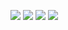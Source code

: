 ![](https://img2018.cnblogs.com/blog/1446249/202001/1446249-20200127181934567-482382751.png)
![](https://img2018.cnblogs.com/blog/1446249/202001/1446249-20200127181945979-7698062.png)
![](https://img2018.cnblogs.com/blog/1446249/202001/1446249-20200127181957770-90298304.png)
![](https://img2018.cnblogs.com/blog/1446249/202001/1446249-20200127182013834-788053329.png)
